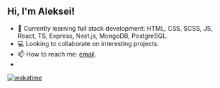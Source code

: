 ## Hi, I'm Aleksei!

- 🌱 Currently learning full stack development: HTML, CSS, SCSS, JS, React, TS, Express, Nest.js, MongoDB, PostgreSQL.
- 💻 Looking to collaborate on interesting projects.
- 📫 How to reach me: [email](mailto:callmealexsam@gmail.com).
- 
<!--START_SECTION:waka-->
[![wakatime](https://wakatime.com/badge/user/a155ba27-64f5-45a5-a7c9-9f80867d6e28.svg)](https://wakatime.com/@a155ba27-64f5-45a5-a7c9-9f80867d6e28)
<!--END_SECTION:waka-->

